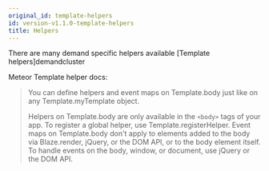 ```yaml
---
original_id: template-helpers
id: version-v1.1.0-template-helpers
title: Helpers
---
```

    
There are many demand specific helpers available [Template helpers]demandcluster

Meteor Template helper docs:

> You can define helpers and event maps on Template.body just like on any Template.myTemplate object.
>
> Helpers on Template.body are only available in the `<body>` tags of your app. To register a global helper, use Template.registerHelper. Event maps on Template.body don't apply to elements added to the body via Blaze.render, jQuery, or the DOM API, or to the body element itself. To handle events on the body, window, or document, use jQuery or the DOM API.
